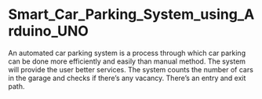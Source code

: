 # Smart_Car_Parking_System_using_Arduino_UNO
An automated car parking system is a process through which car parking can be done more efficiently and easily than manual method. The system will provide the user better services. The system counts the number of cars in the garage and checks if there’s any vacancy. There’s an entry and exit path.
